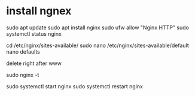 # install ngnex

sudo apt update
sudo apt install nginx
sudo ufw allow "Nginx HTTP"
sudo systemctl status nginx

cd /etc/nginx/sites-available/
sudo nano /etc/nginx/sites-available/default
nano defaults

delete right after www

sudo nginx -t

sudo systemctl start nginx
sudo systemctl restart nginx

